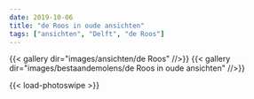 ```yaml
---
date: 2019-10-06
title: "de Roos in oude ansichten"
tags: ["ansichten", "Delft", "de Roos"]
---
```

{{< gallery dir="images/ansichten/de Roos" //>}}
{{< gallery dir="images/bestaandemolens/de Roos in oude ansichten" //>}}

{{< load-photoswipe >}}